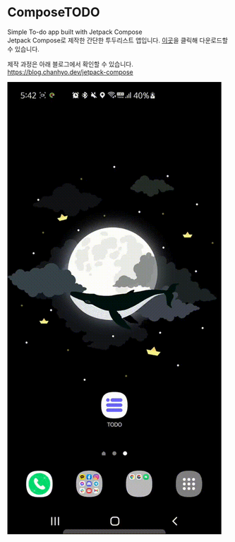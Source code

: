 # ComposeTODO
Simple To-do app built with Jetpack Compose  
Jetpack Compose로 제작한 간단한 투두리스트 앱입니다. [이곳](https://github.com/roian6/ComposeTODO/releases/download/1.0/app-release.apk)을 클릭해 다운로드할 수 있습니다.

제작 과정은 아래 블로그에서 확인할 수 있습니다.  
https://blog.chanhyo.dev/jetpack-compose


![app image](https://github.com/roian6/ComposeTODO/blob/master/image/todo.gif)
